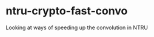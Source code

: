 ntru-crypto-fast-convo
======================

Looking at ways of speeding up the convolution in NTRU
